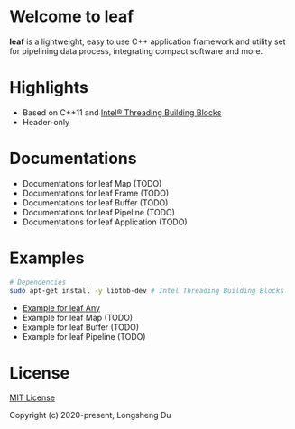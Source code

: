 # Welcome to leaf

**leaf** is a lightweight, easy to use C++ application framework and utility set for pipelining data process, integrating compact software and more.

# Highlights

- Based on C++11 and [​Intel® Threading Building Blocks](https://github.com/oneapi-src/oneTBB)
- Header-only

# Documentations

- Documentations for leaf Map (TODO)
- Documentations for leaf Frame (TODO)
- Documentations for leaf Buffer (TODO)
- Documentations for leaf Pipeline (TODO)
- Documentations for leaf Application (TODO)

# Examples

```bash
# Dependencies
sudo apt-get install -y libtbb-dev # ​Intel Threading Building Blocks
```

- [Example for leaf Any](example/any/main.cpp)
- Example for leaf Map (TODO)
- Example for leaf Buffer (TODO)
- Example for leaf Pipeline (TODO)

# License

[MIT License](LICENSE)

Copyright (c) 2020-present, Longsheng Du
